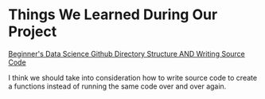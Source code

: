 # Things We Learned During Our Project

[Beginner's Data Science Github Directory Structure AND Writing Source Code](https://chatgpt.com/share/67faec28-0a2c-8008-a97e-cc616b41b3ad)  

I think we should take into consideration how to write source code to create a functions instead of running the same code over and over again. 
